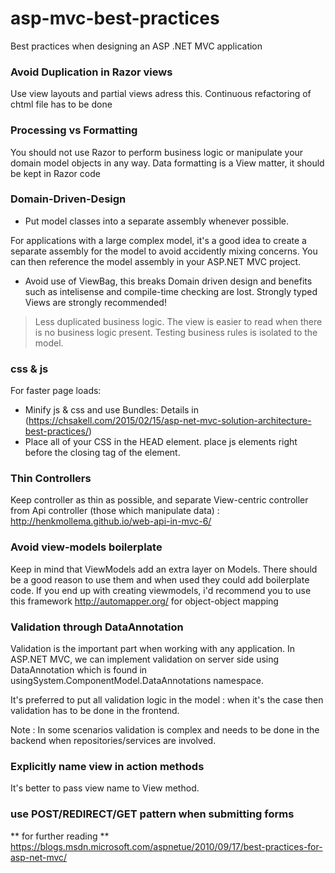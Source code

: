 # asp-mvc-best-practices
Best practices when designing an ASP .NET MVC application


### Avoid Duplication in Razor views

Use view layouts and partial views adress this. Continuous refactoring of chtml file has to be done

### Processing vs Formatting 

You should not use Razor to perform business logic or manipulate your domain model objects in any way. 
Data formatting is a View matter, it should be kept in Razor code

### Domain-Driven-Design

- Put model classes into a separate assembly whenever possible.

For applications with a large complex model, it's a good idea to create a separate assembly for the model to avoid accidently mixing concerns. You can then reference the model assembly in your ASP.NET MVC project.

- Avoid use of ViewBag, this breaks Domain driven design and benefits such as intelisense and compile-time checking are lost. Strongly typed Views are strongly recommended!

> Less duplicated business logic.
>The view is easier to read when there is no business logic present.
>Testing business rules is isolated to the model.

### css & js

For faster page loads:
- Minify js & css and use Bundles:
Details in (https://chsakell.com/2015/02/15/asp-net-mvc-solution-architecture-best-practices/)
- Place all of your CSS in the HEAD element. place js elements right before the closing tag of the <body> element.

### Thin Controllers

Keep controller as thin as possible, and separate View-centric controller from Api controller (those which manipulate data) :  http://henkmollema.github.io/web-api-in-mvc-6/

### Avoid view-models boilerplate

Keep in mind that ViewModels add an extra layer on Models. There should be a good reason to use them and when used they could add boilerplate code. If you end up with creating viewmodels, i'd recommend you to use this framework http://automapper.org/ for object-object mapping

### Validation through DataAnnotation

Validation is the important part when working with any application. In ASP.NET MVC, we can implement validation on server side using DataAnnotation which is found in usingSystem.ComponentModel.DataAnnotations namespace.

It's preferred to put all validation logic in the model : when it's the case then validation has to be done in the frontend.

Note : In some scenarios validation is complex and needs to be done in the backend when repositories/services are involved.


### Explicitly name view in action methods

It's better to pass view name to View method.


### use POST/REDIRECT/GET pattern when submitting forms




** for further reading ** 
https://blogs.msdn.microsoft.com/aspnetue/2010/09/17/best-practices-for-asp-net-mvc/